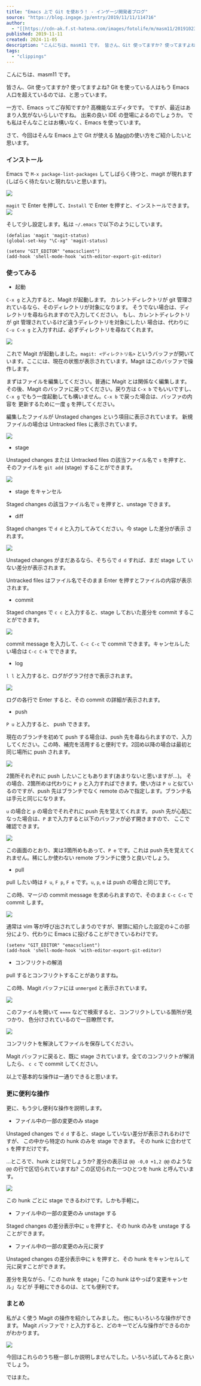 ```yaml
---
title: "Emacs 上で Git を使おう！ - インゲージ開発者ブログ"
source: "https://blog.ingage.jp/entry/2019/11/11/114716"
author:
  - "[[https://cdn-ak.f.st-hatena.com/images/fotolife/m/masm11/20191023/20191023023351.png]]"
published: 2019-11-11
created: 2024-11-05
description: "こんにちは、masm11 です。 皆さん、Git 使ってますか? 使ってますよね? Git を使っている人はもう Emacs 人口を超えているのでは、と思っています。 一方で、Emacs ってご存知ですか? 高機能なエディタです。 ですが、最近はあまり人気がないらしいですね。 出来の良い IDE の登場によるのでしょうか。 でも私はそんなことはお構いなく、Emacs を使っています。 さて、今回はそんな Emacs 上で Git が使える Magitの使い方をご紹介したいと思います。 インストール Emacs で M-x package-list-packages してしばらく待つと、magi…"
tags:
  - "clippings"
---
```

こんにちは、masm11 です。

皆さん、Git 使ってますか? 使ってますよね? Git を使っている人はもう Emacs 人口を超えているのでは、と思っています。

一方で、Emacs ってご存知ですか? 高機能なエディタです。 ですが、最近はあまり人気がないらしいですね。 出来の良い IDE の登場によるのでしょうか。 でも私はそんなことはお構いなく、Emacs を使っています。

さて、今回はそんな Emacs 上で Git が使える [Magit](https://magit.vc/)の使い方をご紹介したいと思います。

### インストール

Emacs で `M-x package-list-packages` してしばらく待つと、magit が現れます (しばらく待たないと現れないと思います)。

![](https://cdn-ak.f.st-hatena.com/images/fotolife/m/masm11/20191023/20191023023351.png)

`magit` で Enter を押して、`Install` で Enter を押すと、インストールできます。 ![](https://cdn-ak.f.st-hatena.com/images/fotolife/m/masm11/20191023/20191023023439.png)

そして少し設定します。私は `~/.emacs` で以下のようにしています。

```
(defalias 'magit 'magit-status)
(global-set-key "\C-xg" 'magit-status)

(setenv "GIT_EDITOR" "emacsclient")
(add-hook 'shell-mode-hook 'with-editor-export-git-editor)
```

### 使ってみる

- 起動

`C-x g` と入力すると、Magit が起動します。 カレントディレクトリが git 管理されているなら、そのディレクトリが対象になります。 そうでない場合は、ディレクトリを尋ねられますので入力してください。 もし、カレントディレクトリが git 管理されているけど違うディレクトリを対象にしたい 場合は、代わりに `C-u C-x g` と入力すれば、必ずディレクトリを尋ねてくれます。

![](https://cdn-ak.f.st-hatena.com/images/fotolife/m/masm11/20191023/20191023023513.png)

これで Magit が起動しました。`magit: <ディレクトリ名>` というバッファが開いています。ここには、現在の状態が表示されています。Magit はこのバッファで操作します。

まずはファイルを編集してください。普通に Magit とは関係なく編集します。 その後、Magit のバッファに戻ってください。戻り方は `C-x b` でもいいですし、 `C-x g` でもう一度起動しても構いません。`C-x b` で戻った場合は、バッファの内容を 更新するために一度 `g` を押してください。

編集したファイルが Unstaged changes という項目に表示されています。 新規ファイルの場合は Untracked files に表示されています。

![](https://cdn-ak.f.st-hatena.com/images/fotolife/m/masm11/20191023/20191023023549.png)
- stage

Unstaged changes または Untracked files の該当ファイル名で `s` を押すと、 そのファイルを `git add` (stage) することができます。

![](https://cdn-ak.f.st-hatena.com/images/fotolife/m/masm11/20191023/20191023023638.png)
- stage をキャンセル

Staged changes の該当ファイル名で `u` を押すと、unstage できます。
- diff

Staged changes で `d d` と入力してみてください。今 stage した差分が表示 されます。

![](https://cdn-ak.f.st-hatena.com/images/fotolife/m/masm11/20191023/20191023023705.png)

Unstaged changes がまだあるなら、そちらで `d d` すれば、まだ stage して いない差分が表示されます。

Untracked files はファイル名でそのまま Enter を押すとファイルの内容が表示 されます。
- commit

Staged changes で `c c` と入力すると、stage しておいた差分を commit することができます。

![](https://cdn-ak.f.st-hatena.com/images/fotolife/m/masm11/20191023/20191023023727.png)

commit message を入力して、`C-c C-c` で commit できます。キャンセルしたい場合は `C-c C-k` でできます。
- log

`l l` と入力すると、ログがグラフ付きで表示されます。

![](https://cdn-ak.f.st-hatena.com/images/fotolife/m/masm11/20191023/20191023023750.png)

ログの各行で Enter すると、その commit の詳細が表示されます。
- push

`P u` と入力すると、 push できます。

現在のブランチを初めて push する場合は、push 先を尋ねられますので、入力してください。この時、補完を活用すると便利です。2回め以降の場合は最初と同じ場所に push されます。

![](https://cdn-ak.f.st-hatena.com/images/fotolife/m/masm11/20191029/20191029203540.png)

2箇所それぞれに push したいこともあります(あまりないと思いますが…)。 その場合、2箇所めは代わりに `P p` と入力すればできます。使い方は `P u` と似ているのですが、push 先はブランチでなく remote のみで指定します。ブランチ名は手元と同じになります。

`u` の場合と `p` の場合でそれぞれに push 先を覚えてくれます。 push 先が心配になった場合は、`P` まで入力すると以下のバッファが必ず開きますので、 ここで確認できます。

![](https://cdn-ak.f.st-hatena.com/images/fotolife/m/masm11/20191023/20191023023838.png)

この画面のとおり、実は3箇所めもあって、`P e` です。これは push 先を覚えてくれません。稀にしか使わない remote ブランチに使うと良いでしょう。
- pull

pull したい時は `F u`, `F p`, `F e` です。`u`, `p`, `e` は push の場合と同じです。

この時、マージの commit message を求められますので、そのまま `C-c C-c` で commit します。

![](https://cdn-ak.f.st-hatena.com/images/fotolife/m/masm11/20191023/20191023023925.png)

通常は vim 等が呼び出されてしまうのですが、冒頭に紹介した設定の↓この部分により、代わりに Emacs に投げることができているわけです。

```
(setenv "GIT_EDITOR" "emacsclient")
(add-hook 'shell-mode-hook 'with-editor-export-git-editor)
```

- コンフリクトの解消

pull するとコンフリクトすることがありますね。

この時、Magit バッファには `unmerged` と表示されています。

![](https://cdn-ak.f.st-hatena.com/images/fotolife/m/masm11/20191110/20191110005646.png)

このファイルを開いて `====` などで検索すると、コンフリクトしている箇所が見つかり、 色分けされているので一目瞭然です。

![](https://cdn-ak.f.st-hatena.com/images/fotolife/m/masm11/20191110/20191110005717.png)

コンフリクトを解決してファイルを保存してください。

Magit バッファに戻ると、既に stage されています。全てのコンフリクトが解消したら、 `c c` で commit してください。

以上で基本的な操作は一通りできると思います。

### 更に便利な操作

更に、もう少し便利な操作を説明します。

- ファイル中の一部の変更のみ stage

Unstaged changes で `d d` すると、stage していない差分が表示されるわけですが、 この中から特定の hunk のみを stage できます。 その hunk に合わせて `s` を押すだけです。

…ところで、hunk とは何でしょうか? 差分の表示は `@@ -0,0 +1,2 @@` のような `@@` の行で区切られていますね? この区切られた一つひとつを hunk と呼んでいます。

![](https://cdn-ak.f.st-hatena.com/images/fotolife/m/masm11/20191023/20191023024002.png)

この hunk ごとに stage できるわけです。しかも手軽に。
- ファイル中の一部の変更のみ unstage する

Staged changes の差分表示中に `u` を押すと、その hunk のみを unstage することができます。
- ファイル中の一部の変更のみ元に戻す

Unstaged changes の差分表示中に `k` を押すと、その hunk をキャンセルして元に戻すことができます。

差分を見ながら、「この hunk を stage」「この hunk はやっぱり変更キャンセル」などが 手軽にできるのは、とても便利です。

### まとめ

私がよく使う Magit の操作を紹介してみました。 他にもいろいろな操作ができます。 Magit バッファで `?` と入力すると、どのキーでどんな操作ができるのかがわかります。

![](https://cdn-ak.f.st-hatena.com/images/fotolife/m/masm11/20191023/20191023024035.png)

今回はこれらのうち極一部しか説明しませんでした。いろいろ試してみると良いでしょう。

ではまた。